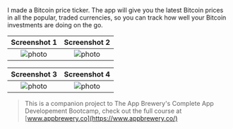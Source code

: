 
I made a Bitcoin price ticker. The app will give you the latest Bitcoin prices in all the popular, traded currencies, so you can track how well your Bitcoin investments are doing on the go.


| Screenshot 1 | Screenshot 2 |
|:----------------------:|:------------:|
| ![photo](https://user-images.githubusercontent.com/44671239/56309707-b5bb7d80-6167-11e9-8532-38d8d4371d16.png) | ![photo](https://user-images.githubusercontent.com/44671239/56309708-b5bb7d80-6167-11e9-8ad5-0cc89c0cb538.png) |


| Screenshot 3 | Screenshot 4 |
|:----------------------:|:------------:|
| ![photo](https://user-images.githubusercontent.com/44671239/56309710-b6541400-6167-11e9-844a-d89cdd178adc.png) | ![photo](https://user-images.githubusercontent.com/44671239/56309712-b6541400-6167-11e9-884a-4c410619d99b.png) |


>This is a companion project to The App Brewery's Complete App Developement Bootcamp, check out the full course at [www.appbrewery.co](https://www.appbrewery.co/)


